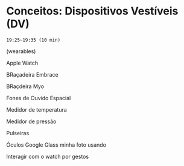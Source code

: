 # Conceitos: Dispositivos Vestíveis (DV)

    19:25~19:35 (10 min)  

(wearables)

Apple Watch

BRaçadeira Embrace

BRaçdeira Myo

Fones de Ouvido Espacial

Medidor de temperatura

Medidor de pressão

Pulseiras 

Óculos Google Glass
minha foto usando

Interagir com o watch por gestos